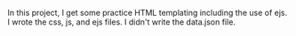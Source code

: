 In this project, I get some practice HTML templating including the use of ejs.
I wrote the css, js, and ejs files.
I didn't write the data.json file.